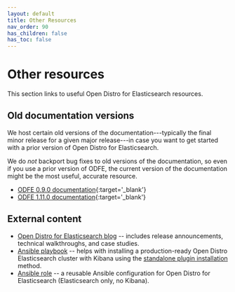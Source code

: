 ```yaml
---
layout: default
title: Other Resources
nav_order: 90
has_children: false
has_toc: false
---
```


# Other resources

This section links to useful Open Distro for Elasticsearch resources.


## Old documentation versions

We host certain old versions of the documentation---typically the final minor release for a given major release---in case you want to get started with a prior version of Open Distro for Elasticsearch.

We do *not* backport bug fixes to old versions of the documentation, so even if you use a prior version of ODFE, the current version of the documentation might be the most useful, accurate resource.

- [ODFE 0.9.0 documentation](https://opendistro.github.io/for-elasticsearch-docs/old/0.9.0/){:target='\_blank'}
- [ODFE 1.11.0 documentation](https://opendistro.github.io/for-elasticsearch-docs/old/1.11.0/){:target='\_blank'}


## External content

- [Open Distro for Elasticsearch blog](https://opendistro.github.io/for-elasticsearch/blog/) -- includes release announcements, technical walkthroughs, and case studies.
- [Ansible playbook](https://github.com/saravanan30erd/opendistro_standalone_installation) -- helps with installing a production-ready Open Distro Elasticsearch cluster with Kibana using the [standalone plugin installation](../install/plugins/) method.
- [Ansible role](https://github.com/trombik/ansible-role-opendistroforelasticsearch) -- a reusable Ansible configuration for Open Distro for Elasticsearch (Elasticsearch only, no Kibana).

